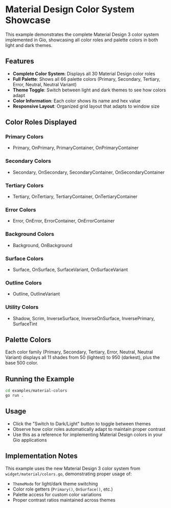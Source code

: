 # Material Design Color System Showcase

This example demonstrates the complete Material Design 3 color system implemented in Gio, showcasing all color roles and palette colors in both light and dark themes.

## Features

- **Complete Color System**: Displays all 30 Material Design color roles
- **Full Palette**: Shows all 66 palette colors (Primary, Secondary, Tertiary, Error, Neutral, Neutral Variant)
- **Theme Toggle**: Switch between light and dark themes to see how colors adapt
- **Color Information**: Each color shows its name and hex value
- **Responsive Layout**: Organized grid layout that adapts to window size

## Color Roles Displayed

### Primary Colors
- Primary, OnPrimary, PrimaryContainer, OnPrimaryContainer

### Secondary Colors  
- Secondary, OnSecondary, SecondaryContainer, OnSecondaryContainer

### Tertiary Colors
- Tertiary, OnTertiary, TertiaryContainer, OnTertiaryContainer

### Error Colors
- Error, OnError, ErrorContainer, OnErrorContainer

### Background Colors
- Background, OnBackground

### Surface Colors
- Surface, OnSurface, SurfaceVariant, OnSurfaceVariant

### Outline Colors
- Outline, OutlineVariant

### Utility Colors
- Shadow, Scrim, InverseSurface, InverseOnSurface, InversePrimary, SurfaceTint

## Palette Colors

Each color family (Primary, Secondary, Tertiary, Error, Neutral, Neutral Variant) displays all 11 shades from 50 (lightest) to 950 (darkest), plus the base 500 color.

## Running the Example

```bash
cd examples/material-colors
go run .
```

## Usage

- Click the "Switch to Dark/Light" button to toggle between themes
- Observe how color roles automatically adapt to maintain proper contrast
- Use this as a reference for implementing Material Design colors in your Gio applications

## Implementation Notes

This example uses the new Material Design 3 color system from `widget/material/colors.go`, demonstrating proper usage of:
- `ThemeMode` for light/dark theme switching
- Color role getters (`Primary()`, `OnSurface()`, etc.)
- Palette access for custom color variations
- Proper contrast ratios maintained across themes
